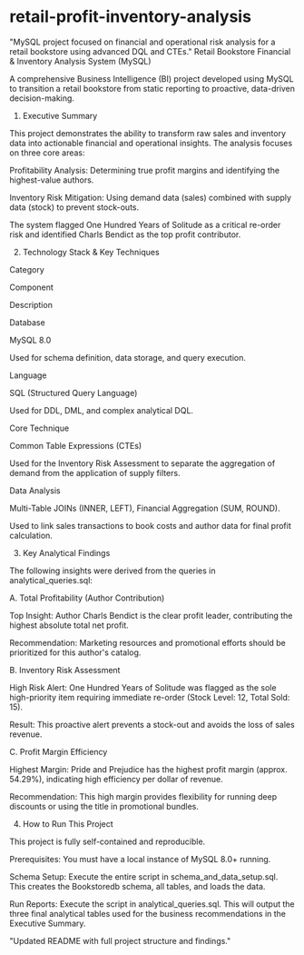 # retail-profit-inventory-analysis
"MySQL project focused on financial and operational risk analysis for a retail bookstore using advanced DQL and CTEs."
Retail Bookstore Financial & Inventory Analysis System (MySQL)

A comprehensive Business Intelligence (BI) project developed using MySQL to transition a retail bookstore from static reporting to proactive, data-driven decision-making.

1. Executive Summary

This project demonstrates the ability to transform raw sales and inventory data into actionable financial and operational insights. The analysis focuses on three core areas:

Profitability Analysis: Determining true profit margins and identifying the highest-value authors.

Inventory Risk Mitigation: Using demand data (sales) combined with supply data (stock) to prevent stock-outs.

The system flagged One Hundred Years of Solitude as a critical re-order risk and identified Charls Bendict as the top profit contributor.

2. Technology Stack & Key Techniques

Category

Component

Description

Database

MySQL 8.0

Used for schema definition, data storage, and query execution.

Language

SQL (Structured Query Language)

Used for DDL, DML, and complex analytical DQL.

Core Technique

Common Table Expressions (CTEs)

Used for the Inventory Risk Assessment to separate the aggregation of demand from the application of supply filters.

Data Analysis

Multi-Table JOINs (INNER, LEFT), Financial Aggregation (SUM, ROUND).

Used to link sales transactions to book costs and author data for final profit calculation.

3. Key Analytical Findings

The following insights were derived from the queries in analytical_queries.sql:

A. Total Profitability (Author Contribution)

Top Insight: Author Charls Bendict is the clear profit leader, contributing the highest absolute total net profit.

Recommendation: Marketing resources and promotional efforts should be prioritized for this author's catalog.

B. Inventory Risk Assessment

High Risk Alert: One Hundred Years of Solitude was flagged as the sole high-priority item requiring immediate re-order (Stock Level: 12, Total Sold: 15).

Result: This proactive alert prevents a stock-out and avoids the loss of sales revenue.

C. Profit Margin Efficiency

Highest Margin: Pride and Prejudice has the highest profit margin (approx. 54.29%), indicating high efficiency per dollar of revenue.

Recommendation: This high margin provides flexibility for running deep discounts or using the title in promotional bundles.

4. How to Run This Project

This project is fully self-contained and reproducible.

Prerequisites: You must have a local instance of MySQL 8.0+ running.

Schema Setup: Execute the entire script in schema_and_data_setup.sql. This creates the Bookstoredb schema, all tables, and loads the data.

Run Reports: Execute the script in analytical_queries.sql. This will output the three final analytical tables used for the business recommendations in the Executive Summary.

"Updated README with full project structure and findings."



